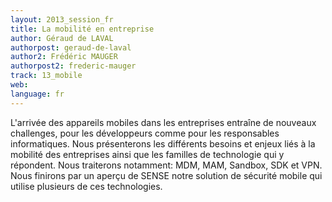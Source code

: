 ```yaml
---
layout: 2013_session_fr
title: La mobilité en entreprise
author: Géraud de LAVAL
authorpost: geraud-de-laval
author2: Frédéric MAUGER
authorpost2: frederic-mauger
track: 13_mobile
web: 
language: fr
---
```


L'arrivée des appareils mobiles dans les entreprises entraîne de nouveaux challenges, pour les développeurs comme pour les responsables informatiques. Nous présenterons les différents besoins et enjeux liés à la mobilité des entreprises ainsi que les familles de technologie qui y répondent. Nous traiterons notamment: MDM, MAM, Sandbox, SDK et VPN. Nous finirons par un aperçu de SENSE notre solution de sécurité mobile qui utilise plusieurs de ces technologies.